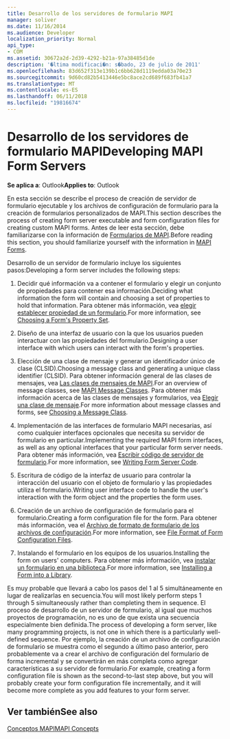 ```yaml
---
title: Desarrollo de los servidores de formulario MAPI
manager: soliver
ms.date: 11/16/2014
ms.audience: Developer
localization_priority: Normal
api_type:
- COM
ms.assetid: 30672a2d-2d39-4292-b21a-97a38485d1de
description: '�ltima modificaci�n: s�bado, 23 de julio de 2011'
ms.openlocfilehash: 83d652f313e139b1c6bb628d1119edda03a70e23
ms.sourcegitcommit: 9d60cd82b5413446e5bc8ace2cd689f683fb41a7
ms.translationtype: MT
ms.contentlocale: es-ES
ms.lasthandoff: 06/11/2018
ms.locfileid: "19816674"
---
```

# <a name="developing-mapi-form-servers"></a><span data-ttu-id="1cae8-103">Desarrollo de los servidores de formulario MAPI</span><span class="sxs-lookup"><span data-stu-id="1cae8-103">Developing MAPI Form Servers</span></span>

  
  
<span data-ttu-id="1cae8-104">**Se aplica a**: Outlook</span><span class="sxs-lookup"><span data-stu-id="1cae8-104">**Applies to**: Outlook</span></span> 
  
<span data-ttu-id="1cae8-105">En esta sección se describe el proceso de creación de servidor de formulario ejecutable y los archivos de configuración de formulario para la creación de formularios personalizados de MAPI.</span><span class="sxs-lookup"><span data-stu-id="1cae8-105">This section describes the process of creating form server executable and form configuration files for creating custom MAPI forms.</span></span> <span data-ttu-id="1cae8-106">Antes de leer esta sección, debe familiarizarse con la información de [Formularios de MAPI](mapi-forms.md).</span><span class="sxs-lookup"><span data-stu-id="1cae8-106">Before reading this section, you should familiarize yourself with the information in [MAPI Forms](mapi-forms.md).</span></span>
  
<span data-ttu-id="1cae8-107">Desarrollo de un servidor de formulario incluye los siguientes pasos:</span><span class="sxs-lookup"><span data-stu-id="1cae8-107">Developing a form server includes the following steps:</span></span>
  
1. <span data-ttu-id="1cae8-108">Decidir qué información va a contener el formulario y elegir un conjunto de propiedades para contener esa información.</span><span class="sxs-lookup"><span data-stu-id="1cae8-108">Deciding what information the form will contain and choosing a set of properties to hold that information.</span></span> <span data-ttu-id="1cae8-109">Para obtener más información, vea [elegir establecer propiedad de un formulario](choosing-a-form-s-property-set.md).</span><span class="sxs-lookup"><span data-stu-id="1cae8-109">For more information, see [Choosing a Form's Property Set](choosing-a-form-s-property-set.md).</span></span>
    
2. <span data-ttu-id="1cae8-110">Diseño de una interfaz de usuario con la que los usuarios pueden interactuar con las propiedades del formulario.</span><span class="sxs-lookup"><span data-stu-id="1cae8-110">Designing a user interface with which users can interact with the form's properties.</span></span>
    
3. <span data-ttu-id="1cae8-111">Elección de una clase de mensaje y generar un identificador único de clase (CLSID).</span><span class="sxs-lookup"><span data-stu-id="1cae8-111">Choosing a message class and generating a unique class identifier (CLSID).</span></span> <span data-ttu-id="1cae8-112">Para obtener información general de las clases de mensajes, vea [Las clases de mensajes de MAPI](mapi-message-classes.md).</span><span class="sxs-lookup"><span data-stu-id="1cae8-112">For an overview of message classes, see [MAPI Message Classes](mapi-message-classes.md).</span></span> <span data-ttu-id="1cae8-113">Para obtener más información acerca de las clases de mensajes y formularios, vea [Elegir una clase de mensaje](choosing-a-message-class.md).</span><span class="sxs-lookup"><span data-stu-id="1cae8-113">For more information about message classes and forms, see [Choosing a Message Class](choosing-a-message-class.md).</span></span>
    
4. <span data-ttu-id="1cae8-114">Implementación de las interfaces de formulario MAPI necesarias, así como cualquier interfaces opcionales que necesita su servidor de formulario en particular.</span><span class="sxs-lookup"><span data-stu-id="1cae8-114">Implementing the required MAPI form interfaces, as well as any optional interfaces that your particular form server needs.</span></span> <span data-ttu-id="1cae8-115">Para obtener más información, vea [Escribir código de servidor de formulario](writing-form-server-code.md).</span><span class="sxs-lookup"><span data-stu-id="1cae8-115">For more information, see [Writing Form Server Code](writing-form-server-code.md).</span></span> 
    
5. <span data-ttu-id="1cae8-116">Escritura de código de la interfaz de usuario para controlar la interacción del usuario con el objeto de formulario y las propiedades utiliza el formulario.</span><span class="sxs-lookup"><span data-stu-id="1cae8-116">Writing user interface code to handle the user's interaction with the form object and the properties the form uses.</span></span>
    
6. <span data-ttu-id="1cae8-117">Creación de un archivo de configuración de formulario para el formulario.</span><span class="sxs-lookup"><span data-stu-id="1cae8-117">Creating a form configuration file for the form.</span></span> <span data-ttu-id="1cae8-118">Para obtener más información, vea el [Archivo de formato de formulario de los archivos de configuración](file-format-of-form-configuration-files.md).</span><span class="sxs-lookup"><span data-stu-id="1cae8-118">For more information, see [File Format of Form Configuration Files](file-format-of-form-configuration-files.md).</span></span>
    
7. <span data-ttu-id="1cae8-119">Instalando el formulario en los equipos de los usuarios.</span><span class="sxs-lookup"><span data-stu-id="1cae8-119">Installing the form on users' computers.</span></span> <span data-ttu-id="1cae8-120">Para obtener más información, vea [instalar un formulario en una biblioteca](installing-a-form-into-a-library.md).</span><span class="sxs-lookup"><span data-stu-id="1cae8-120">For more information, see [Installing a Form into a Library](installing-a-form-into-a-library.md).</span></span>
    
<span data-ttu-id="1cae8-121">Es muy probable que llevará a cabo los pasos del 1 al 5 simultáneamente en lugar de realizarlas en secuencia.</span><span class="sxs-lookup"><span data-stu-id="1cae8-121">You will most likely perform steps 1 through 5 simultaneously rather than completing them in sequence.</span></span> <span data-ttu-id="1cae8-122">El proceso de desarrollo de un servidor de formulario, al igual que muchos proyectos de programación, no es uno de que exista una secuencia especialmente bien definida.</span><span class="sxs-lookup"><span data-stu-id="1cae8-122">The process of developing a form server, like many programming projects, is not one in which there is a particularly well-defined sequence.</span></span> <span data-ttu-id="1cae8-123">Por ejemplo, la creación de un archivo de configuración de formulario se muestra como el segundo a último paso anterior, pero probablemente va a crear el archivo de configuración del formulario de forma incremental y se convertirán en más completa como agregar características a su servidor de formulario.</span><span class="sxs-lookup"><span data-stu-id="1cae8-123">For example, creating a form configuration file is shown as the second-to-last step above, but you will probably create your form configuration file incrementally, and it will become more complete as you add features to your form server.</span></span>
  
## <a name="see-also"></a><span data-ttu-id="1cae8-124">Ver también</span><span class="sxs-lookup"><span data-stu-id="1cae8-124">See also</span></span>



[<span data-ttu-id="1cae8-125">Conceptos MAPI</span><span class="sxs-lookup"><span data-stu-id="1cae8-125">MAPI Concepts</span></span>](mapi-concepts.md)

